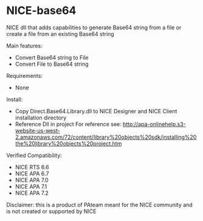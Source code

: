 # NICE-base64
NICE dll that adds capabilities to generate Base64 string from a file or create a file from an existing Base64 string

Main features:

- Convert Base64 string to File
- Convert File to Base64 string

Requirements:
- None

Install:
- Copy Direct.Base64.Library.dll to NICE Designer and NICE Client installation directory
- Reference Dll in project
For reference see: 
http://apa-onlinehelp.s3-website-us-west-2.amazonaws.com/72/content/library%20objects%20sdk/installing%20the%20library%20objects%20project.htm

Verified Compatibility:

- NICE RTS 6.6
- NICE APA 6.7
- NICE APA 7.0
- NICE APA 7.1
- NICE APA 7.2


Disclaimer: this is a product of PAteam meant for the NICE community and is not created or supported by NICE